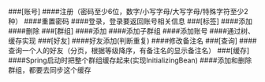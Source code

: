 ###[账号]
####注册（密码至少6位，数字/小写字母/大写字母/特殊字符至少2种）
####重置密码
####登录，登录要返回账号相关信息
###[标签]
####添加
####删除
###[群组]
####添加
####添加子群组
####添加账号
####通过树、缓存实现
###[好友]
####好友添加(判断重复)
####修改备注名
###[查询]
####查询一个人的好友（分页，根据等级降序，有备注名的显示备注名）
###[缓存]
####Spring启动时把整个群组缓存起来(实现InitializingBean)
####添加和删除群组，都要去同步这个缓存
